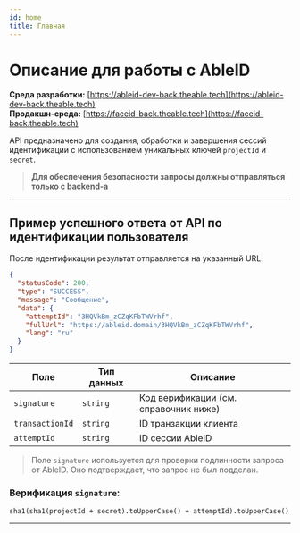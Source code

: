```yaml
---
id: home
title: Главная
---
```


# Описание для работы с AbleID

**Среда разработки:** [https://ableid-dev-back.theable.tech](https://ableid-dev-back.theable.tech)  
**Продакшн-среда:** [https://faceid-back.theable.tech](https://faceid-back.theable.tech)

API предназначено для создания, обработки и завершения сессий идентификации с использованием уникальных ключей `projectId` и `secret`.

> **Для обеспечения безопасности запросы должны отправляться только с backend-а**

---

## Пример успешного ответа от API по идентификации пользователя

После идентификации результат отправляется на указанный URL.

```json
{
  "statusCode": 200,
  "type": "SUCCESS",
  "message": "Сообщение",
  "data": {
    "attemptId": "3HQVkBm_zCZqKFbTWVrhf",
    "fullUrl": "https://ableid.domain/3HQVkBm_zCZqKFbTWVrhf",
    "lang": "ru"
  }
}
```

| Поле          | Тип данных | Описание                                                                                                 |
|---------------|------------|----------------------------------------------------------------------------------------------------------|
| `signature`   | `string`   | Код верификации (см. справочник ниже) |
| `transactionId` | `string` | ID транзакции клиента                                                                                   |
| `attemptId`   | `string`   | ID сессии AbleID                                                                                         |

> Поле `signature` используется для проверки подлинности запроса от AbleID. Оно подтверждает, что запрос не был подделан.

### Верификация `signature`:

```
sha1(sha1(projectId + secret).toUpperCase() + attemptId).toUpperCase()
```

---

